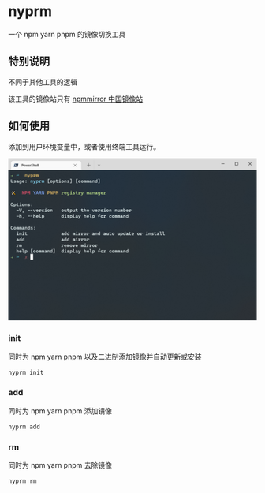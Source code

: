 # nyprm

一个 npm yarn pnpm 的镜像切换工具

## 特别说明

不同于其他工具的逻辑

该工具的镜像站只有 [npmmirror 中国镜像站](https://npmmirror.com/)

## 如何使用

添加到用户环境变量中，或者使用终端工具运行。

![nyprm](nyprm.png)

### init

同时为 npm yarn pnpm 以及二进制添加镜像并自动更新或安装

```bash
nyprm init
```

### add

同时为 npm yarn pnpm 添加镜像

```bash
nyprm add
```

### rm

同时为 npm yarn pnpm 去除镜像

```bash
nyprm rm
```
